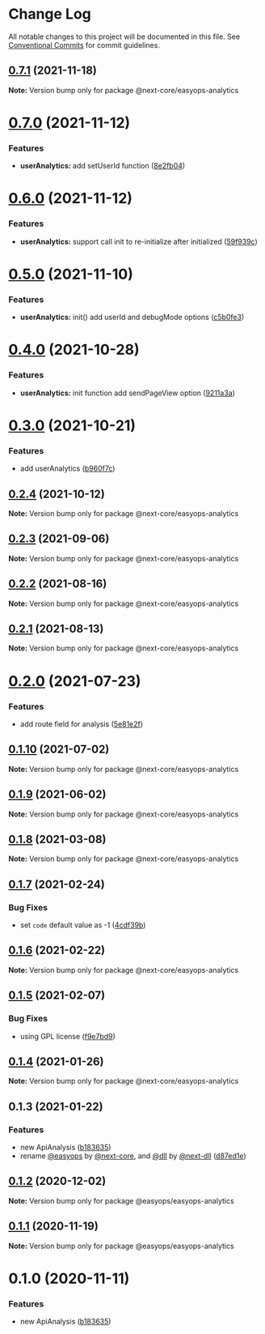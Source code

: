 # Change Log

All notable changes to this project will be documented in this file.
See [Conventional Commits](https://conventionalcommits.org) for commit guidelines.

## [0.7.1](https://github.com/easyops-cn/next-core/compare/@next-core/easyops-analytics@0.7.0...@next-core/easyops-analytics@0.7.1) (2021-11-18)

**Note:** Version bump only for package @next-core/easyops-analytics





# [0.7.0](https://github.com/easyops-cn/next-core/compare/@next-core/easyops-analytics@0.6.0...@next-core/easyops-analytics@0.7.0) (2021-11-12)

### Features

- **userAnalytics:** add setUserId function ([8e2fb04](https://github.com/easyops-cn/next-core/commit/8e2fb0420b83f3d72c98e44de3c885871af8f824))

# [0.6.0](https://github.com/easyops-cn/next-core/compare/@next-core/easyops-analytics@0.5.0...@next-core/easyops-analytics@0.6.0) (2021-11-12)

### Features

- **userAnalytics:** support call init to re-initialize after initialized ([59f939c](https://github.com/easyops-cn/next-core/commit/59f939c038f1f979149efdb9d457ab7074d606ef))

# [0.5.0](https://github.com/easyops-cn/next-core/compare/@next-core/easyops-analytics@0.4.0...@next-core/easyops-analytics@0.5.0) (2021-11-10)

### Features

- **userAnalytics:** init() add userId and debugMode options ([c5b0fe3](https://github.com/easyops-cn/next-core/commit/c5b0fe31a37cecd623e435e360897a4a414e882d))

# [0.4.0](https://github.com/easyops-cn/next-core/compare/@next-core/easyops-analytics@0.3.0...@next-core/easyops-analytics@0.4.0) (2021-10-28)

### Features

- **userAnalytics:** init function add sendPageView option ([9211a3a](https://github.com/easyops-cn/next-core/commit/9211a3a6a371d60de2e3ec55008a491eb5d3b96d))

# [0.3.0](https://github.com/easyops-cn/next-core/compare/@next-core/easyops-analytics@0.2.4...@next-core/easyops-analytics@0.3.0) (2021-10-21)

### Features

- add userAnalytics ([b960f7c](https://github.com/easyops-cn/next-core/commit/b960f7c0e8db81ecf4680abe41dae63614641124))

## [0.2.4](https://github.com/easyops-cn/next-core/compare/@next-core/easyops-analytics@0.2.3...@next-core/easyops-analytics@0.2.4) (2021-10-12)

**Note:** Version bump only for package @next-core/easyops-analytics

## [0.2.3](https://github.com/easyops-cn/next-core/compare/@next-core/easyops-analytics@0.2.2...@next-core/easyops-analytics@0.2.3) (2021-09-06)

**Note:** Version bump only for package @next-core/easyops-analytics

## [0.2.2](https://github.com/easyops-cn/next-core/compare/@next-core/easyops-analytics@0.2.1...@next-core/easyops-analytics@0.2.2) (2021-08-16)

**Note:** Version bump only for package @next-core/easyops-analytics

## [0.2.1](https://github.com/easyops-cn/next-core/compare/@next-core/easyops-analytics@0.2.0...@next-core/easyops-analytics@0.2.1) (2021-08-13)

**Note:** Version bump only for package @next-core/easyops-analytics

# [0.2.0](https://github.com/easyops-cn/next-core/compare/@next-core/easyops-analytics@0.1.10...@next-core/easyops-analytics@0.2.0) (2021-07-23)

### Features

- add route field for analysis ([5e81e2f](https://github.com/easyops-cn/next-core/commit/5e81e2f813ec4c78be28b2d276f618f5bfbf38e1))

## [0.1.10](https://github.com/easyops-cn/next-core/compare/@next-core/easyops-analytics@0.1.9...@next-core/easyops-analytics@0.1.10) (2021-07-02)

**Note:** Version bump only for package @next-core/easyops-analytics

## [0.1.9](https://github.com/easyops-cn/next-core/compare/@next-core/easyops-analytics@0.1.8...@next-core/easyops-analytics@0.1.9) (2021-06-02)

**Note:** Version bump only for package @next-core/easyops-analytics

## [0.1.8](https://github.com/easyops-cn/next-core/compare/@next-core/easyops-analytics@0.1.7...@next-core/easyops-analytics@0.1.8) (2021-03-08)

**Note:** Version bump only for package @next-core/easyops-analytics

## [0.1.7](https://github.com/easyops-cn/next-core/compare/@next-core/easyops-analytics@0.1.6...@next-core/easyops-analytics@0.1.7) (2021-02-24)

### Bug Fixes

- set `code` default value as -1 ([4cdf39b](https://github.com/easyops-cn/next-core/commit/4cdf39bdb7268c756b8f22c7f41939d5aed1cafd))

## [0.1.6](https://github.com/easyops-cn/next-core/compare/@next-core/easyops-analytics@0.1.5...@next-core/easyops-analytics@0.1.6) (2021-02-22)

**Note:** Version bump only for package @next-core/easyops-analytics

## [0.1.5](https://github.com/easyops-cn/next-core/compare/@next-core/easyops-analytics@0.1.4...@next-core/easyops-analytics@0.1.5) (2021-02-07)

### Bug Fixes

- using GPL license ([f9e7bd9](https://github.com/easyops-cn/next-core/commit/f9e7bd9))

## [0.1.4](https://git.easyops.local/anyclouds/next-core/compare/@next-core/easyops-analytics@0.1.3...@next-core/easyops-analytics@0.1.4) (2021-01-26)

**Note:** Version bump only for package @next-core/easyops-analytics

## 0.1.3 (2021-01-22)

### Features

- new ApiAnalysis ([b183635](https://git.easyops.local/anyclouds/next-core/commits/b183635))
- rename [@easyops](https://git.easyops.local/easyops) by [@next-core](https://git.easyops.local/next-core), and [@dll](https://git.easyops.local/dll) by [@next-dll](https://git.easyops.local/next-dll) ([d87ed1e](https://git.easyops.local/anyclouds/next-core/commits/d87ed1e))

## [0.1.2](https://git.easyops.local/anyclouds/next-core/compare/@easyops/easyops-analytics@0.1.1...@easyops/easyops-analytics@0.1.2) (2020-12-02)

**Note:** Version bump only for package @easyops/easyops-analytics

## [0.1.1](https://git.easyops.local/anyclouds/next-core/compare/@easyops/easyops-analytics@0.1.0...@easyops/easyops-analytics@0.1.1) (2020-11-19)

**Note:** Version bump only for package @easyops/easyops-analytics

# 0.1.0 (2020-11-11)

### Features

- new ApiAnalysis ([b183635](https://git.easyops.local/anyclouds/next-core/commits/b183635))
